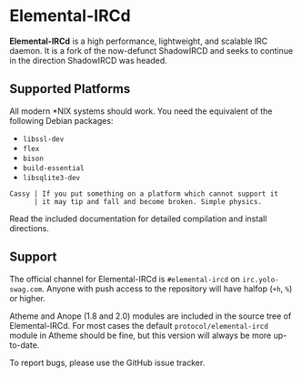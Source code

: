 # Elemental-IRCd

**Elemental-IRCd** is a high performance, lightweight, and scalable
IRC daemon. It is a fork of the now-defunct ShadowIRCD and seeks to continue in
the direction ShadowIRCD was headed.

## Supported Platforms

All modern \*NIX systems should work. You need the equivalent of the following
Debian packages:

 - `libssl-dev`
 - `flex`
 - `bison`
 - `build-essential`
 - `libsqlite3-dev`

```
Cassy | If you put something on a platform which cannot support it
      | it may tip and fall and become broken. Simple physics.
```

Read the included documentation for detailed compilation and install
directions.

## Support

The official channel for Elemental-IRCd is `#elemental-ircd` on
`irc.yolo-swag.com`. Anyone with push access to the repository will have halfop
(`+h`, `%`) or higher.

Atheme and Anope (1.8 and 2.0) modules are included in the source tree of
Elemental-IRCd. For most cases the default `protocol/elemental-ircd` module in
Atheme should be fine, but this version will always be more up-to-date.

To report bugs, please use the GitHub issue tracker.
